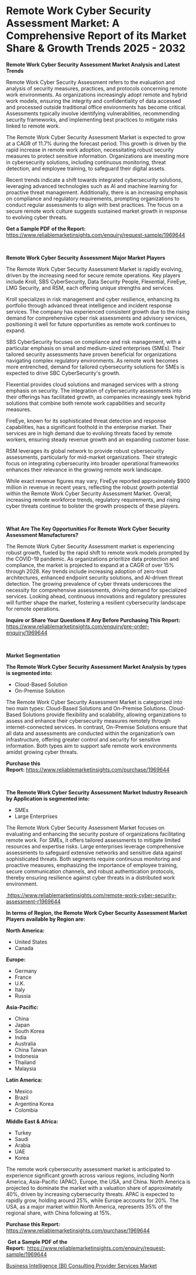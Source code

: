 <p><h1>Remote Work Cyber Security Assessment Market: A Comprehensive Report of its Market Share & Growth Trends 2025 - 2032</h1></p><p><strong>Remote Work Cyber Security Assessment Market Analysis and Latest Trends</strong></p>
<p><p>Remote Work Cyber Security Assessment refers to the evaluation and analysis of security measures, practices, and protocols concerning remote work environments. As organizations increasingly adopt remote and hybrid work models, ensuring the integrity and confidentiality of data accessed and processed outside traditional office environments has become critical. Assessments typically involve identifying vulnerabilities, recommending security frameworks, and implementing best practices to mitigate risks linked to remote work.</p><p>The Remote Work Cyber Security Assessment Market is expected to grow at a CAGR of 11.7% during the forecast period. This growth is driven by the rapid increase in remote work adoption, necessitating robust security measures to protect sensitive information. Organizations are investing more in cybersecurity solutions, including continuous monitoring, threat detection, and employee training, to safeguard their digital assets. </p><p>Recent trends indicate a shift towards integrated cybersecurity solutions, leveraging advanced technologies such as AI and machine learning for proactive threat management. Additionally, there is an increasing emphasis on compliance and regulatory requirements, prompting organizations to conduct regular assessments to align with best practices. The focus on a secure remote work culture suggests sustained market growth in response to evolving cyber threats.</p></p>
<p><strong>Get a Sample PDF of the Report:&nbsp;</strong> <a href="https://www.reliablemarketinsights.com/enquiry/request-sample/1969644?utm_campaign=2888&utm_medium=2&utm_source=Github&utm_content=ia&utm_term=11032025&utm_id=remote-work-cyber-security-assessment">https://www.reliablemarketinsights.com/enquiry/request-sample/1969644</a></p>
<p>&nbsp;</p>
<p><strong>Remote Work Cyber Security Assessment Major Market Players</strong></p>
<p><p>The Remote Work Cyber Security Assessment Market is rapidly evolving, driven by the increasing need for secure remote operations. Key players include Kroll, SBS CyberSecurity, Data Security People, Flexential, FireEye, LMG Security, and RSM, each offering unique strengths and services.</p><p>Kroll specializes in risk management and cyber resilience, enhancing its portfolio through advanced threat intelligence and incident response services. The company has experienced consistent growth due to the rising demand for comprehensive cyber risk assessments and advisory services, positioning it well for future opportunities as remote work continues to expand.</p><p>SBS CyberSecurity focuses on compliance and risk management, with a particular emphasis on small and medium-sized enterprises (SMEs). Their tailored security assessments have proven beneficial for organizations navigating complex regulatory environments. As remote work becomes more entrenched, demand for tailored cybersecurity solutions for SMEs is expected to drive SBC CyberSecurity's growth.</p><p>Flexential provides cloud solutions and managed services with a strong emphasis on security. The integration of cybersecurity assessments into their offerings has facilitated growth, as companies increasingly seek hybrid solutions that combine both remote work capabilities and security measures.</p><p>FireEye, known for its sophisticated threat detection and response capabilities, has a significant foothold in the enterprise market. Their services are in high demand due to evolving threats faced by remote workers, ensuring steady revenue growth and an expanding customer base.</p><p>RSM leverages its global network to provide robust cybersecurity assessments, particularly for mid-market organizations. Their strategic focus on integrating cybersecurity into broader operational frameworks enhances their relevance in the growing remote work landscape.</p><p>While exact revenue figures may vary, FireEye reported approximately $900 million in revenue in recent years, reflecting the robust growth potential within the Remote Work Cyber Security Assessment Market. Overall, increasing remote workforce trends, regulatory requirements, and rising cyber threats continue to bolster the growth prospects of these players.</p></p>
<p>&nbsp;</p>
<p><strong>What Are The Key Opportunities For Remote Work Cyber Security Assessment Manufacturers?</strong></p>
<p><p>The Remote Work Cyber Security Assessment market is experiencing robust growth, fueled by the rapid shift to remote work models prompted by the COVID-19 pandemic. As organizations prioritize data protection and compliance, the market is projected to expand at a CAGR of over 15% through 2028. Key trends include increasing adoption of zero-trust architectures, enhanced endpoint security solutions, and AI-driven threat detection. The growing prevalence of cyber threats underscores the necessity for comprehensive assessments, driving demand for specialized services. Looking ahead, continuous innovations and regulatory pressures will further shape the market, fostering a resilient cybersecurity landscape for remote operations.</p></p>
<p><strong>Inquire or Share Your Questions If Any Before Purchasing This Report:</strong> <a href="https://www.reliablemarketinsights.com/enquiry/pre-order-enquiry/1969644?utm_campaign=2888&utm_medium=2&utm_source=Github&utm_content=ia&utm_term=11032025&utm_id=remote-work-cyber-security-assessment">https://www.reliablemarketinsights.com/enquiry/pre-order-enquiry/1969644</a></p>
<p>&nbsp;</p>
<p><strong>Market Segmentation</strong></p>
<p><strong>The Remote Work Cyber Security Assessment Market Analysis by types is segmented into:</strong></p>
<p><ul><li>Cloud-Based Solution</li><li>On-Premise Solution</li></ul></p>
<p><p>The Remote Work Cyber Security Assessment Market is categorized into two main types: Cloud-Based Solutions and On-Premise Solutions. Cloud-Based Solutions provide flexibility and scalability, allowing organizations to assess and enhance their cybersecurity measures remotely through internet-connected services. In contrast, On-Premise Solutions ensure that all data and assessments are conducted within the organization’s own infrastructure, offering greater control and security for sensitive information. Both types aim to support safe remote work environments amidst growing cyber threats.</p></p>
<p><strong>Purchase this Report:&nbsp;</strong><a href="https://www.reliablemarketinsights.com/purchase/1969644?utm_campaign=2888&utm_medium=2&utm_source=Github&utm_content=ia&utm_term=11032025&utm_id=remote-work-cyber-security-assessment">https://www.reliablemarketinsights.com/purchase/1969644</a></p>
<p>&nbsp;</p>
<p><strong>The Remote Work Cyber Security Assessment Market Industry Research by Application is segmented into:</strong></p>
<p><ul><li>SMEs</li><li>Large Enterprises</li></ul></p>
<p><p>The Remote Work Cyber Security Assessment Market focuses on evaluating and enhancing the security posture of organizations facilitating remote work. For SMEs, it offers tailored assessments to mitigate limited resources and expertise risks. Large enterprises leverage comprehensive assessments to safeguard extensive networks and sensitive data against sophisticated threats. Both segments require continuous monitoring and proactive measures, emphasizing the importance of employee training, secure communication channels, and robust authentication protocols, thereby ensuring resilience against cyber threats in a distributed work environment.</p></p>
<p><a href="https://www.reliablemarketinsights.com/remote-work-cyber-security-assessment-r1969644?utm_campaign=2888&utm_medium=2&utm_source=Github&utm_content=ia&utm_term=11032025&utm_id=remote-work-cyber-security-assessment">&nbsp;https://www.reliablemarketinsights.com/remote-work-cyber-security-assessment-r1969644</a></p>
<p><strong>In terms of Region, the Remote Work Cyber Security Assessment Market Players available by Region are:</strong></p>
<p>
    <p> <strong> North America: </strong>
        <ul>
            <li>United States</li>
            <li>Canada</li>
        </ul>
        </p> 
    <p> <strong> Europe: </strong>
        <ul>
            <li>Germany</li>
            <li>France</li>
            <li>U.K.</li>
            <li>Italy</li>
            <li>Russia</li>
        </ul>
        </p> 
    <p> <strong> Asia-Pacific: </strong>
        <ul>
            <li>China</li>
            <li>Japan</li>
            <li>South Korea</li>
            <li>India</li>
            <li>Australia</li>
            <li>China Taiwan</li>
            <li>Indonesia</li>
            <li>Thailand</li>
            <li>Malaysia</li>
        </ul>
        </p> 
    <p> <strong> Latin America: </strong>
        <ul>
            <li>Mexico</li>
            <li>Brazil</li>
            <li>Argentina Korea</li>
            <li>Colombia</li>
        </ul>
        </p> 
    <p> <strong> Middle East & Africa: </strong>
        <ul>
            <li>Turkey</li>
            <li>Saudi</li>
            <li>Arabia</li>
            <li>UAE</li>
            <li>Korea</li>
        </ul>
    </p>
    </p>
<p><p>The remote work cybersecurity assessment market is anticipated to experience significant growth across various regions, including North America, Asia-Pacific (APAC), Europe, the USA, and China. North America is projected to dominate the market with a valuation share of approximately 40%, driven by increasing cybersecurity threats. APAC is expected to rapidly grow, holding around 25%, while Europe accounts for 20%. The USA, as a major market within North America, represents 35% of the regional share, with China following at 15%.</p></p>
<p><strong>Purchase this Report: </strong><a href="https://www.reliablemarketinsights.com/purchase/1969644?utm_campaign=2888&utm_medium=2&utm_source=Github&utm_content=ia&utm_term=11032025&utm_id=remote-work-cyber-security-assessment">https://www.reliablemarketinsights.com/purchase/1969644</a></p>
<p>&nbsp;<strong>Get a Sample PDF of the Report:&nbsp;&nbsp;</strong><a href="https://www.reliablemarketinsights.com/enquiry/request-sample/1969644?utm_campaign=2888&utm_medium=2&utm_source=Github&utm_content=ia&utm_term=11032025&utm_id=remote-work-cyber-security-assessment">https://www.reliablemarketinsights.com/enquiry/request-sample/1969644</a></p>
<p><strong></strong></p>
<p><p><a href="https://github.com/ubavicachida/Market-Research-Report-List-1/blob/main/business-intelligence-bi-consulting-provider-services-market.md?utm_campaign=2888&utm_medium=2&utm_source=Github&utm_content=ia&utm_term=11032025&utm_id=remote-work-cyber-security-assessment">Business Intelligence (BI) Consulting Provider Services Market</a></p></p>
